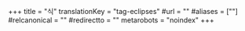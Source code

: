 +++
title = "식"
translationKey = "tag-eclipses"
#url = ""
#aliases = [""]
#relcanonical = ""
#redirectto = ""
metarobots = "noindex"
+++
